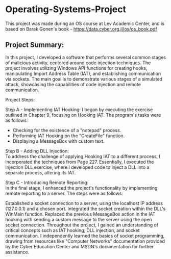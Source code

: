 # Operating-Systems-Project
This project was made during an OS course at Lev Academic Center, and is based on Barak Gonen's book - https://data.cyber.org.il/os/os_book.pdf

## Project Summary:
In this project, I developed a software that performs several common stages of malicious activity, centered around code injection techniques. The project involves utilizing Windows API functions for creating hooks, manipulating Import Address Table (IAT), and establishing communication via sockets. The main goal is to demonstrate various stages of a simulated attack, showcasing the capabilities of code injection and remote communication.

Project Steps:

Step A - Implementing IAT Hooking:
I began by executing the exercise outlined in Chapter 9, focusing on Hooking IAT. The program's tasks were as follows:

- Checking for the existence of a "notepad" process.
- Performing IAT Hooking on the "CreateFile" function.
- Displaying a MessageBox with custom text.
  
Step B - Adding DLL Injection: \
To address the challenge of applying Hooking IAT to a different process, I incorporated the techniques from Page 227. Essentially, I executed the Injection DLL exercise, where I developed code to inject a DLL into a separate process, altering its IAT.

Step C - Introducing Remote Reporting: \
In the final stage, I enhanced the project's functionality by implementing remote reporting to a server. The steps were as follows:

Established a socket connection to a server, using the localhost IP address (127.0.0.1) and a chosen port.
Integrated the socket creation within the DLL's WinMain function.
Replaced the previous MessageBox action in the IAT hooking with sending a custom message to the server using the open socket connection.
Throughout the project, I gained an understanding of critical concepts such as IAT hooking, DLL injection, and socket communication. I independently learned the basics of socket programming, drawing from resources like "Computer Networks" documentation provided by the Cyber Education Center and MSDN's documentation for further assistance.
